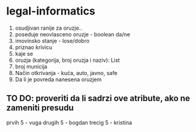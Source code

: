 # legal-informatics

1. osudjivan ranije za oruzje..
2. poseduje neovlasceno oruzje - boolean da/ne
3. imovinsko stanje - lose/dobro
4. priznao krivicu
5. kaje se
6. oruzja (kategorija, broj oruzja i naziv): List<Oruzje>
7. broj municija
8. Način otkrivanja - kuća, auto, javno, safe
9. Da li je povreda nanesena oruzjem

## TO DO: proveriti da li sadrzi ove atribute, ako ne zameniti presudu

prvih 5 - vuga
drugih 5 - bogdan
trecig 5 - kristina
